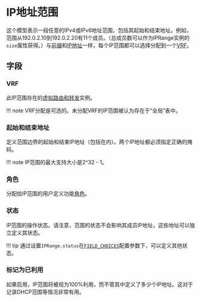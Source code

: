 # IP地址范围

这个模型表示一段任意的IPv4或IPv6地址范围，包括其起始和结束地址。例如，范围从192.0.2.10到192.0.2.20有11个成员。（总成员数可以作为IPRange实例的`size`属性获得。）与[前缀](./prefix.md)和[IP地址](./ipaddress.md)一样，每个IP范围都可以选择分配到一个[VRF](./vrf.md)。

## 字段

### VRF

此IP范围存在的[虚拟路由和转发](./vrf.md)实例。

!!! note
    VRF分配是可选的。未分配VRF的IP范围被认为存在于“全局”表中。

### 起始和结束地址

定义范围边界的起始和结束IP地址（包括在内）。两个IP地址都必须指定正确的掩码。

!!! note
    IP范围的最大支持大小是2^32 - 1。

### 角色

分配给IP范围的用户定义功能[角色](./role.md)。

### 状态

IP范围的操作状态。请注意，范围的状态不会影响其成员IP地址，这些地址可以独立定义其状态。

!!! tip
    通过设置`IPRange.status`在[`FIELD_CHOICES`](../../configuration/data-validation.md#field_choices)配置参数下，可以定义其他状态。

### 标记为已利用

如果启用，IP范围将被视为100%利用，而不管其中定义了多少个IP地址。这对于记录DHCP范围等情况非常有用。
